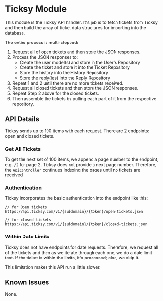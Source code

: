 # Ticksy Module

This module is the Ticksy API handler.  It's job is to fetch tickets from Ticksy and then build the array of ticket data structures for importing into the database.

The entire process is multi-stepped:

1. Request all of open tickets and then store the JSON responses.
2. Process the JSON responses to:
    - Create the user model(s) and store in the User's Repository
    - Create the ticket and store it into the Ticket Repository
    - Store the history into the History Repository
    - Store the reply(ies) into the Reply Repository
3. Repeat 1 and 2 until there are no more tickets received.    
4. Request all closed tickets and then store the JSON responses.
5. Repeat Step 2 above for the closed tickets.
6. Then assemble the tickets by pulling each part of it from the respective repository.

## API Details

Ticksy sends up to 100 items with each request. There are 2 endpoints: open and closed tickets.

### Get All Tickets

To get the next set of 100 items, we append a page number to the endpoint, e.g. `/2` for page 2.  Ticksy does not provide a next page number.  Therefore, the `ApiController` continues indexing the pages until no tickets are received.

### Authentication

Ticksy incorporates the basic authentication into the endpoint like this:

```
// for Open tickets
https://api.ticksy.com/v1/{subdomain}/{token}/open-tickets.json

// for closed tickets
https://api.ticksy.com/v1/{subdomain}/{token}/closed-tickets.json
``` 

### Within Date Limits

Ticksy does not have endpoints for date requests.  Therefore, we request all of the tickets and then as we iterate through each one, we do a date limit test.  If the ticket is within the limits, it's processed; else, we skip it.

This limitation makes this API run a little slower.

## Known Issues

None.
